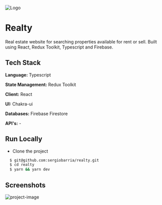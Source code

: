 ![Logo](https://res.cloudinary.com/sbarria-dev/image/upload/v1644818120/sergiobarria/repo/realty-cover_abbw6d.png)


# Realty

Real estate website for searching properties available for rent or sell. Built using React, Redux Toolkit, Typescript and Firebase.




## Tech Stack

**Language:** Typescript

**State Management:** Redux Toolkit

**Client:** React

**UI:** Chakra-ui

**Databases:** Firebase Firestore

**API's:** -


## Run Locally

- Clone the project

```bash
  $ git@github.com:sergiobarria/realty.git
  $ cd realty
  $ yarn && yarn dev
```



## Screenshots

![project-image](https://res.cloudinary.com/sbarria-dev/image/upload/v1644972977/sergiobarria/projects/1644972966419_a68rwo.png)